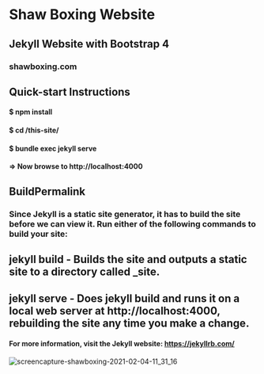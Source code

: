 # Shaw Boxing Website
## Jekyll Website with Bootstrap 4
### shawboxing.com

## Quick-start Instructions
#### $ npm install
#### $ cd /this-site/
#### $ bundle exec jekyll serve

#### => Now browse to http://localhost:4000

## BuildPermalink
### Since Jekyll is a static site generator, it has to build the site before we can view it. Run either of the following commands to build your site:

## jekyll build - Builds the site and outputs a static site to a directory called _site.
## jekyll serve - Does jekyll build and runs it on a local web server at http://localhost:4000, rebuilding the site any time you make a change.

####  For more information, visit the Jekyll website: https://jekyllrb.com/

![screencapture-shawboxing-2021-02-04-11_31_16](https://user-images.githubusercontent.com/9203795/106923910-8bd89f80-66dc-11eb-8f20-955881c54274.png)

